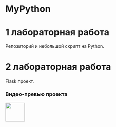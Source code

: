 # MyPython

<h1>1 лабораторная работа</h1>
Репозиторий и небольшой скрипт на Python.

<h1>2 лабораторная работа</h1>
Flask проект.

<h3>Видео-превью проекта</h3>
<p><a href="https://yadi.sk/i/YKRUQ8k1lkV5JA"><img src="https://cdn3.iconfinder.com/data/icons/linecons-free-vector-icons-pack/32/video-512.png" width="60" alt=""></a></p>
